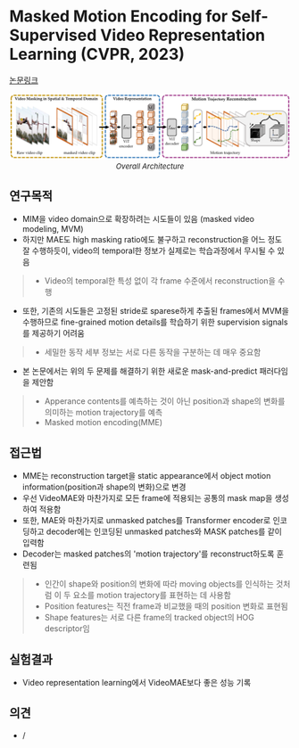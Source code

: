 # Masked Motion Encoding for Self-Supervised Video Representation Learning (CVPR, 2023)

[논문링크](https://openaccess.thecvf.com/content/CVPR2023/html/Sun_Masked_Motion_Encoding_for_Self-Supervised_Video_Representation_Learning_CVPR_2023_paper.html)

<p align="center">
    <img width="800" alt='fig1' src="../img/sun2023masked.png?raw=true"></br>
    <em><font size=2>Overall Architecture</font></em>
</p>

## 연구목적
- MIM을 video domain으로 확장하려는 시도들이 있음 (masked video modeling, MVM)
- 하지만 MAE도 high masking ratio에도 불구하고 reconstruction을 어느 정도 잘 수행하듯이, video의 temporal한 정보가 실제로는 학습과정에서 무시될 수 있음
> - Video의 temporal한 특성 없이 각 frame 수준에서 reconstruction을 수행
- 또한, 기존의 시도들은 고정된 stride로 sparese하게 추출된 frames에서 MVM을 수행하므로 fine-grained motion details를 학습하기 위한 supervision signals를 제공하기 어려움
> - 세밀한 동작 세부 정보는 서로 다른 동작을 구분하는 데 매우 중요함
- 본 논문에서는 위의 두 문제를 해결하기 위한 새로운 mask-and-predict 패러다임을 제안함
> - Apperance contents를 예측하는 것이 아닌 position과 shape의 변화를 의미하는 motion trajectory를 예측
> - Masked motion encoding(MME)

## 접근법
- MME는 reconstruction target을 static appearance에서 object motion information(position과 shape의 변화)으로 변경
- 우선 VideoMAE와 마찬가지로 모든 frame에 적용되는 공통의 mask map을 생성하여 적용함
- 또한, MAE와 마찬가지로 unmasked patches를 Transformer encoder로 인코딩하고 decoder에는 인코딩된 unmasked patches와 MASK patches를 같이 입력함
- Decoder는 masked patches의 'motion trajectory'를 reconstruct하도록 훈련됨
> - 인간이 shape와 position의 변화에 따라 moving objects를 인식하는 것처럼 이 두 요소를 motion trajectory를 표현하는 데 사용함
> - Position features는 직전 frame과 비교했을 때의 position 변화로 표현됨
> - Shape features는 서로 다른 frame의 tracked object의 HOG descriptor임

## 실험결과
- Video representation learning에서 VideoMAE보다 좋은 성능 기록

## 의견
- /